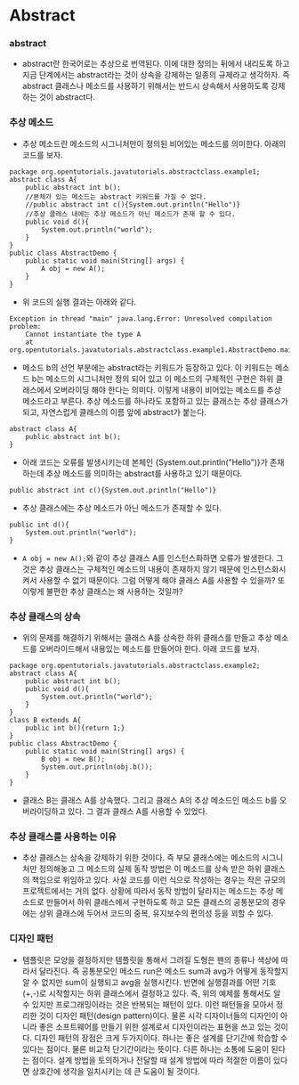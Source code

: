 # Abstract

### abstract

* abstract란 한국어로는 추상으로 번역된다. 이에 대한 정의는 뒤에서 내리도록 하고 지금 단계에서는 abstract라는 것이 상속을 강제하는 일종의 규제라고 생각하자. 즉 abstract 클래스나 메소드를 사용하기 위해서는 반드시 상속해서 사용하도록 강제하는 것이 abstract다. 

### 추상 메소드

* 추상 메소드란 메소드의 시그니처만이 정의된 비어있는 메소드를 의미한다. 아래의 코드를 보자.

```
package org.opentutorials.javatutorials.abstractclass.example1;
abstract class A{
    public abstract int b();
    //본체가 있는 메소드는 abstract 키워드를 가질 수 없다.
    //public abstract int c(){System.out.println("Hello")}
    //추상 클래스 내에는 추상 메소드가 아닌 메소드가 존재 할 수 있다. 
    public void d(){
        System.out.println("world");
    }
}
public class AbstractDemo {
    public static void main(String[] args) {
        A obj = new A();
    }
}
```

* 위 코드의 실행 결과는 아래와 같다.

```	
Exception in thread "main" java.lang.Error: Unresolved compilation problem: 
    Cannot instantiate the type A
    at org.opentutorials.javatutorials.abstractclass.example1.AbstractDemo.main(AbstractDemo.java:7)
```

* 메소드 b의 선언 부분에는 abstract라는 키워드가 등장하고 있다. 이 키워드는 메소드 b는 메소드의 시그니처만 정의 되어 있고 이 메소드의 구체적인 구현은 하위 클래스에서 오버라이딩 해야 한다는 의미다. 이렇게 내용이 비어있는 메소드를 추상 메소드라고 부른다. 추상 메소드를 하나라도 포함하고 있는 클래스는 추상 클래스가 되고, 자연스럽게 클래스의 이름 앞에 abstract가 붙는다. 

```
abstract class A{
    public abstract int b();
}
```

* 아래 코드는 오류를 발생시키는데 본체인 {System.out.println("Hello")}가 존재하는데 추상 메소드를 의미하는 abstract를 사용하고 있기 때문이다.

```public abstract int c(){System.out.println("Hello")}``` 

* 추상 클래스에는 추상 메소드가 아닌 메소드가 존재할 수 있다.

```	
public int d(){
    System.out.println("world");
}
```

* ```A obj = new A();```와 같이 추상 클래스 A를 인스턴스화하면 오류가 발생한다. 그것은 추상 클래스는 구체적인 메소드의 내용이 존재하지 않기 때문에 인스턴스화시켜서 사용할 수 없기 때문이다. 그럼 어떻게 해야 클래스 A를 사용할 수 있을까? 또 이렇게 불편한 추상 클래스는 왜 사용하는 것일까?	


### 추상 클래스의 상속

* 위의 문제를 해결하기 위해서는 클래스 A를 상속한 하위 클래스를 만들고 추상 메소드를 오버라이드해서 내용있는 메소드를 만들어야 한다. 아래 코드를 보자.

```
package org.opentutorials.javatutorials.abstractclass.example2;
abstract class A{
    public abstract int b();
    public void d(){
        System.out.println("world");
    }
}
class B extends A{
    public int b(){return 1;}
}
public class AbstractDemo {
    public static void main(String[] args) {
        B obj = new B();
        System.out.println(obj.b());
    }
}
```

* 클래스 B는 클래스 A를 상속했다. 그리고 클래스 A의 추상 메소드인 메소드 b를 오버라이딩하고 있다. 그 결과 클래스 A를 사용할 수 있었다.

### 추상 클래스를 사용하는 이유

* 추상 클래스는 상속을 강제하기 위한 것이다. 즉 부모 클래스에는 메소드의 시그니처만 정의해놓고 그 메소드의 실제 동작 방법은 이 메소드를 상속 받은 하위 클래스의 책임으로 위임하고 있다. 사실 코드를 이런 식으로 작성하는 경우는 작은 규모의 프로젝트에서는 거의 없다. 상황에 따라서 동작 방법이 달라지는 메소드는 추상 메소드로 만들어서 하위 클래스에서 구현하도록 하고 모든 클래스의 공통분모의 경우에는 상위 클래스에 두어서 코드의 중복, 유지보수의 편의성 등을 꾀할 수 있다.


### 디자인 패턴

* 템플릿은 모양을 결정하지만 템플릿을 통해서 그려질 도형은 팬의 종류나 색상에 따라서 달라진다. 즉 공통분모인 메소드 run은 메소드 sum과 avg가 어떻게 동작할지 알 수 없지만 sum이 실행되고 avg을 실행시킨다. 반면에 실행결과를 어떤 기호(+,-)로 시작할지는 하위 클래스에서 결정하고 있다.
즉, 위의 예제를 통해서도 알 수 있지만 프로그래밍이라는 것은 반복되는 패턴이 있다. 이런 패턴들을 모아서 정리한 것이 디자인 패턴(design pattern)이다. 물론 시각 디자이너들의 디자인이 아니라 좋은 소프트웨어를 만들기 위한 설계로서 디자인이라는 표현을 쓰고 있는 것이다. 디자인 패턴의 장점은 크게 두가지이다. 하나는 좋은 설계를 단기간에 학습할 수 있다는 점이다. 물론 비교적 단기간이라는 뜻이다. 다른 하나는 소통에 도움이 된다는 점이다. 설계 방법을 토의하거나 전달할 때 설계 방법에 따라 적절한 이름이 있다면 상호간에 생각을 일치시키는 데 큰 도움이 될 것이다.

